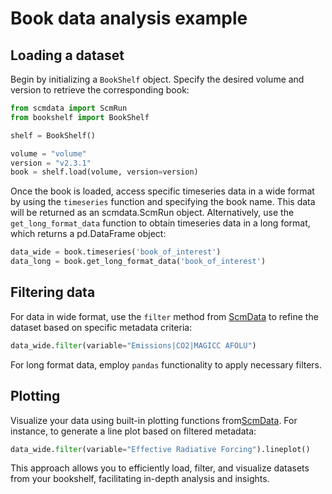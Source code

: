 # Book data analysis example

## Loading a dataset

Begin by initializing a `BookShelf` object. Specify the desired volume and version to
retrieve the corresponding book:

```python
from scmdata import ScmRun
from bookshelf import BookShelf

shelf = BookShelf()

volume = "volume"
version = "v2.3.1"
book = shelf.load(volume, version=version)
```

Once the book is loaded, access specific timeseries data in a wide format by using the
`timeseries` function and specifying the book name. This data will be returned as an
scmdata.ScmRun object. Alternatively, use the `get_long_format_data` function to obtain
timeseries data in a long format, which returns a pd.DataFrame object:

```python
data_wide = book.timeseries('book_of_interest')
data_long = book.get_long_format_data('book_of_interest')
```

## Filtering data

For data in wide format, use the `filter` method from [ScmData](https://scmdata.readthedocs.io/en/latest/notebooks/scmrun.html#operations-with-scalars)
to refine the dataset based on specific metadata criteria:

```python
data_wide.filter(variable="Emissions|CO2|MAGICC AFOLU")
```

For long format data, employ `pandas` functionality to apply necessary filters.


## Plotting

Visualize your data using built-in plotting functions from[ScmData](https://scmdata.readthedocs.io/en/latest/notebooks/plotting-with-seaborn.html).
For instance, to generate a line plot based on filtered metadata:

```python
data_wide.filter(variable="Effective Radiative Forcing").lineplot()
```

This approach allows you to efficiently load, filter, and visualize datasets from your bookshelf,
facilitating in-depth analysis and insights.
